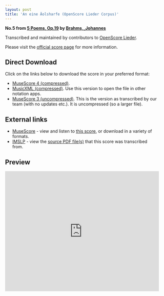 ```yaml
---
layout: post
title: 'An eine Äolsharfe (OpenScore Lieder Corpus)'
---
```


__No.5 from [5 Poems, Op.19](https://fourscoreandmore.org/openscore/lieder/Brahms,_Johannes/5_Poems,_Op.19/) by [Brahms,_Johannes](https://fourscoreandmore.org/openscore/lieder/Brahms,_Johannes)__

Transcribed and maintained by contributors to [OpenScore Lieder].

Please visit the [official score page] for more information.

[official score page]: https://musescore.com/openscore-lieder-corpus/scores/5667745
[OpenScore Lieder]: https://musescore.com/openscore-lieder-corpus

## Direct Download

Click on the links below to download the score in your preferred format:
- [MuseScore 4 (compressed)](https://github.com/openscore/lieder/blob/main/scores/Brahms,_Johannes/5_Poems,_Op.19/5_An_eine_Äolsharfe/lc5667745.mscz?raw=true).
- [MusicXML (compressed)](https://github.com/openscore/lieder/blob/main/scores/Brahms,_Johannes/5_Poems,_Op.19/5_An_eine_Äolsharfe/lc5667745.mxl?raw=true). Use this version to open the file in other notation apps.
- [MuseScore 3 (uncompressed)](https://github.com/openscore/lieder/blob/main/scores/Brahms,_Johannes/5_Poems,_Op.19/5_An_eine_Äolsharfe/lc5667745.mscx?raw=true). This is the version as transcribed by our team (with no updates etc.). It is uncompressed (so a larger file).

## External links

- [MuseScore] - view and listen to [this score][MuseScore], or download in a variety of formats.
- [IMSLP] - view the [source PDF file(s)][IMSLP] that this score was transcribed from.

[MuseScore]: https://musescore.com/score/5667745
[IMSLP]: https://imslp.org/wiki/Special:ReverseLookup/97696

## Preview

<iframe width="100%" height="394" src="https://musescore.com/openscore-lieder-corpus/scores/5667745/embed" frameborder="0" allowfullscreen allow="autoplay; fullscreen"></iframe>
